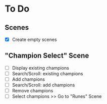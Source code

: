 # To Do
## Scenes
- [x] Create empty scenes
## "Champion Select" Scene
- [ ] Display existing champions
- [ ] Search/Scroll: existing champions
- [ ] Add champions
- [ ] Search/Scroll: add champions
- [ ] Remove champions
- [ ] Select champions >> Go to "Runes" Scene
